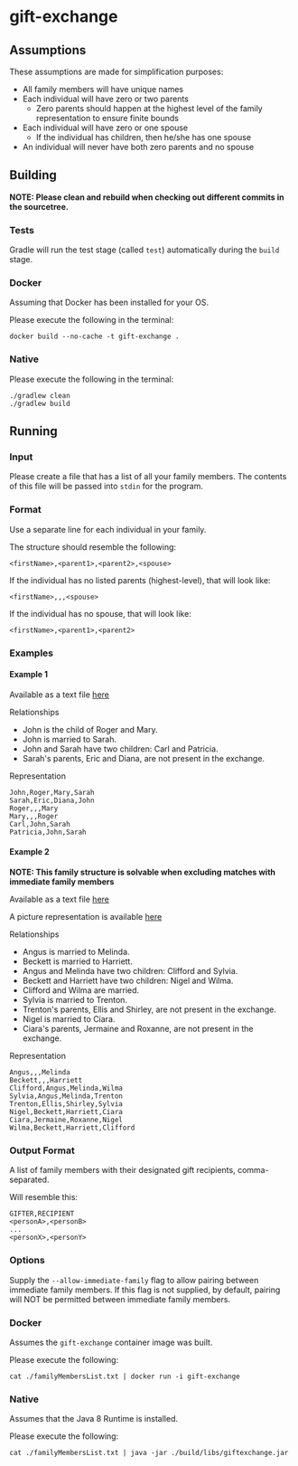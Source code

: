 # gift-exchange

## Assumptions

These assumptions are made for simplification purposes:
* All family members will have unique names
* Each individual will have zero or two parents
  * Zero parents should happen at the highest level of the family representation to ensure finite bounds
* Each individual will have zero or one spouse
  * If the individual has children, then he/she has one spouse
* An individual will never have both zero parents and no spouse

## Building

**NOTE: Please clean and rebuild when checking out different commits in the sourcetree.**

### Tests

Gradle will run the test stage (called `test`) automatically during the `build` stage.

### Docker

Assuming that Docker has been installed for your OS.

Please execute the following in the terminal:

```
docker build --no-cache -t gift-exchange .
```

### Native

Please execute the following in the terminal:

```
./gradlew clean
./gradlew build
```

## Running

### Input

Please create a file that has a list of all your family members.
The contents of this file will be passed into `stdin` for the program.

### Format

Use a separate line for each individual in your family.

The structure should resemble the following:
```
<firstName>,<parent1>,<parent2>,<spouse>
```

If the individual has no listed parents (highest-level), that will look like:
```
<firstName>,,,<spouse>
```

If the individual has no spouse, that will look like:
```
<firstName>,<parent1>,<parent2>
```

### Examples

#### Example 1

Available as a text file [here](examples/compatibleOnlyWithLooseFilter.txt)

Relationships
* John is the child of Roger and Mary.
* John is married to Sarah.
* John and Sarah have two children: Carl and Patricia.
* Sarah's parents, Eric and Diana, are not present in the exchange.

Representation
```
John,Roger,Mary,Sarah
Sarah,Eric,Diana,John
Roger,,,Mary
Mary,,,Roger
Carl,John,Sarah
Patricia,John,Sarah
```

#### Example 2

**NOTE: This family structure is solvable when excluding matches with immediate family members**

Available as a text file [here](examples/compatibleWithImmediateFamilyFilter.txt)

A picture representation is available [here](examples/compatibleWithImmediateFamilyFilter.png)

Relationships
* Angus is married to Melinda.
* Beckett is married to Harriett.
* Angus and Melinda have two children: Clifford and Sylvia.
* Beckett and Harriett have two children: Nigel and Wilma.
* Clifford and Wilma are married.
* Sylvia is married to Trenton.
* Trenton's parents, Ellis and Shirley, are not present in the exchange.
* Nigel is married to Ciara.
* Ciara's parents, Jermaine and Roxanne, are not present in the exchange.

Representation
```
Angus,,,Melinda
Beckett,,,Harriett
Clifford,Angus,Melinda,Wilma
Sylvia,Angus,Melinda,Trenton
Trenton,Ellis,Shirley,Sylvia
Nigel,Beckett,Harriett,Ciara
Ciara,Jermaine,Roxanne,Nigel
Wilma,Beckett,Harriett,Clifford
```

### Output Format

A list of family members with their designated gift recipients, comma-separated.

Will resemble this:
```
GIFTER,RECIPIENT
<personA>,<personB>
...
<personX>,<personY>
```

### Options

Supply the `--allow-immediate-family` flag to allow pairing between immediate family members.
If this flag is not supplied, by default, pairing will NOT be permitted between immediate family
members.

### Docker

Assumes the `gift-exchange` container image was built.

Please execute the following:

```
cat ./familyMembersList.txt | docker run -i gift-exchange
```

### Native

Assumes that the Java 8 Runtime is installed.

Please execute the following:

```
cat ./familyMembersList.txt | java -jar ./build/libs/giftexchange.jar
```